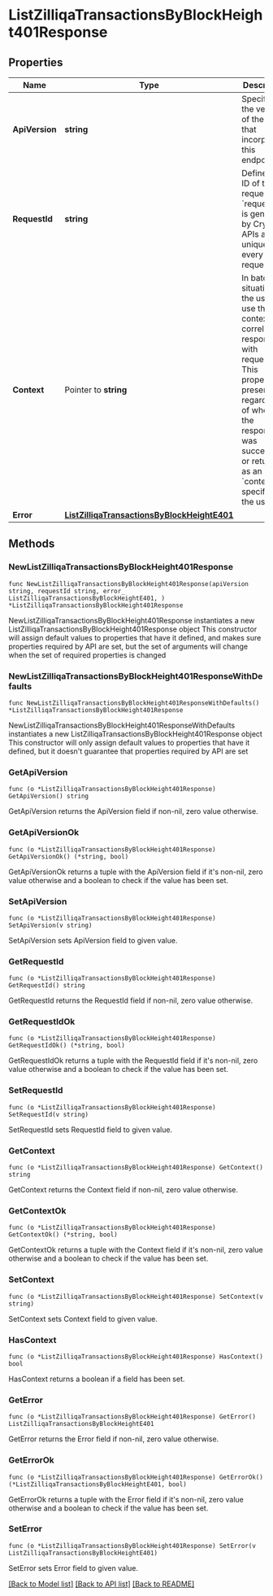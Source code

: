 # ListZilliqaTransactionsByBlockHeight401Response

## Properties

Name | Type | Description | Notes
------------ | ------------- | ------------- | -------------
**ApiVersion** | **string** | Specifies the version of the API that incorporates this endpoint. | 
**RequestId** | **string** | Defines the ID of the request. The &#x60;requestId&#x60; is generated by Crypto APIs and it&#39;s unique for every request. | 
**Context** | Pointer to **string** | In batch situations the user can use the context to correlate responses with requests. This property is present regardless of whether the response was successful or returned as an error. &#x60;context&#x60; is specified by the user. | [optional] 
**Error** | [**ListZilliqaTransactionsByBlockHeightE401**](ListZilliqaTransactionsByBlockHeightE401.md) |  | 

## Methods

### NewListZilliqaTransactionsByBlockHeight401Response

`func NewListZilliqaTransactionsByBlockHeight401Response(apiVersion string, requestId string, error_ ListZilliqaTransactionsByBlockHeightE401, ) *ListZilliqaTransactionsByBlockHeight401Response`

NewListZilliqaTransactionsByBlockHeight401Response instantiates a new ListZilliqaTransactionsByBlockHeight401Response object
This constructor will assign default values to properties that have it defined,
and makes sure properties required by API are set, but the set of arguments
will change when the set of required properties is changed

### NewListZilliqaTransactionsByBlockHeight401ResponseWithDefaults

`func NewListZilliqaTransactionsByBlockHeight401ResponseWithDefaults() *ListZilliqaTransactionsByBlockHeight401Response`

NewListZilliqaTransactionsByBlockHeight401ResponseWithDefaults instantiates a new ListZilliqaTransactionsByBlockHeight401Response object
This constructor will only assign default values to properties that have it defined,
but it doesn't guarantee that properties required by API are set

### GetApiVersion

`func (o *ListZilliqaTransactionsByBlockHeight401Response) GetApiVersion() string`

GetApiVersion returns the ApiVersion field if non-nil, zero value otherwise.

### GetApiVersionOk

`func (o *ListZilliqaTransactionsByBlockHeight401Response) GetApiVersionOk() (*string, bool)`

GetApiVersionOk returns a tuple with the ApiVersion field if it's non-nil, zero value otherwise
and a boolean to check if the value has been set.

### SetApiVersion

`func (o *ListZilliqaTransactionsByBlockHeight401Response) SetApiVersion(v string)`

SetApiVersion sets ApiVersion field to given value.


### GetRequestId

`func (o *ListZilliqaTransactionsByBlockHeight401Response) GetRequestId() string`

GetRequestId returns the RequestId field if non-nil, zero value otherwise.

### GetRequestIdOk

`func (o *ListZilliqaTransactionsByBlockHeight401Response) GetRequestIdOk() (*string, bool)`

GetRequestIdOk returns a tuple with the RequestId field if it's non-nil, zero value otherwise
and a boolean to check if the value has been set.

### SetRequestId

`func (o *ListZilliqaTransactionsByBlockHeight401Response) SetRequestId(v string)`

SetRequestId sets RequestId field to given value.


### GetContext

`func (o *ListZilliqaTransactionsByBlockHeight401Response) GetContext() string`

GetContext returns the Context field if non-nil, zero value otherwise.

### GetContextOk

`func (o *ListZilliqaTransactionsByBlockHeight401Response) GetContextOk() (*string, bool)`

GetContextOk returns a tuple with the Context field if it's non-nil, zero value otherwise
and a boolean to check if the value has been set.

### SetContext

`func (o *ListZilliqaTransactionsByBlockHeight401Response) SetContext(v string)`

SetContext sets Context field to given value.

### HasContext

`func (o *ListZilliqaTransactionsByBlockHeight401Response) HasContext() bool`

HasContext returns a boolean if a field has been set.

### GetError

`func (o *ListZilliqaTransactionsByBlockHeight401Response) GetError() ListZilliqaTransactionsByBlockHeightE401`

GetError returns the Error field if non-nil, zero value otherwise.

### GetErrorOk

`func (o *ListZilliqaTransactionsByBlockHeight401Response) GetErrorOk() (*ListZilliqaTransactionsByBlockHeightE401, bool)`

GetErrorOk returns a tuple with the Error field if it's non-nil, zero value otherwise
and a boolean to check if the value has been set.

### SetError

`func (o *ListZilliqaTransactionsByBlockHeight401Response) SetError(v ListZilliqaTransactionsByBlockHeightE401)`

SetError sets Error field to given value.



[[Back to Model list]](../README.md#documentation-for-models) [[Back to API list]](../README.md#documentation-for-api-endpoints) [[Back to README]](../README.md)


